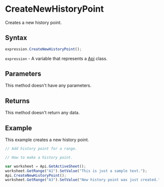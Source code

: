 # CreateNewHistoryPoint

Creates a new history point.

## Syntax

```javascript
expression.CreateNewHistoryPoint();
```

`expression` - A variable that represents a [Api](../Api.md) class.

## Parameters

This method doesn't have any parameters.

## Returns

This method doesn't return any data.

## Example

This example creates a new history point.

```javascript editor-xlsx
// Add history point for a range.

// How to make a history point.

var worksheet = Api.GetActiveSheet();
worksheet.GetRange("A1").SetValue("This is just a sample text.");
Api.CreateNewHistoryPoint();
worksheet.GetRange("A3").SetValue("New history point was just created.");
```
